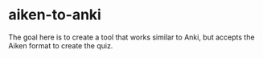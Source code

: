 # aiken-to-anki
The goal here is to create a tool that works similar to Anki, but accepts the Aiken format to create the quiz.
